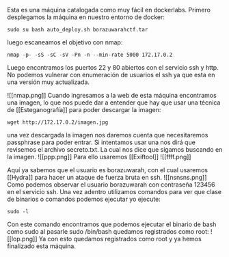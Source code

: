 Esta es una máquina catalogada como muy fácil en dockerlabs. Primero desplegamos la máquina en nuestro entorno de docker:
```
sudo su bash auto_deploy.sh borazuwarahctf.tar
```
luego escaneamos el objetivo con nmap:

```
nmap -p- -sS -sC -sV -Pn -n --min-rate 5000 172.17.0.2
```
Luego encontramos los puertos 22 y 80 abiertos con el servicio ssh y http. No podemos vulnerar con enumeración de usuarios el ssh ya que esta en una versión muy actualizada.

![[nmap.png]]
Cuando ingresamos a la web de esta máquina encontramos una imagen, lo que nos puede dar a entender que hay que usar una técnica de [[Esteganografía]] para poder descargar la imagen:
```
wget http://172.17.0.2/imagen.jpg
```
una vez descargada la imagen nos daremos cuenta que necesitaremos passphrase para poder entrar. Si intentamos usar una nos dirá que revisemos el archivo secreto.txt. La cual nos dice que sigamos buscando en la imagen.
![[ppp.png]]
Para ello usaremos [[Exiftool]] 
![[ffff.png]]

Aquí ya sabemos que el usuario es borazuwarah, con el cual usaremos [[Hydra]] para hacer un ataque de fuerza bruta en ssh.
![[nsnsns.png]]
Como podemos observar el usuario borazuwarah con contraseña 123456 en el servicio ssh. Una vez adentro utilizamos comandos para ver que clase de binarios o comandos podemos ejecutar yo ejecute:
```
sudo -l
```
Con este comando encontramos que podemos ejecutar el binario de bash como sudo al pasarle sudo /bin/bash quedamos registrados como root:
![[lop.png]]
Ya con esto quedamos registrados como root y ya hemos finalizado esta máquina.
